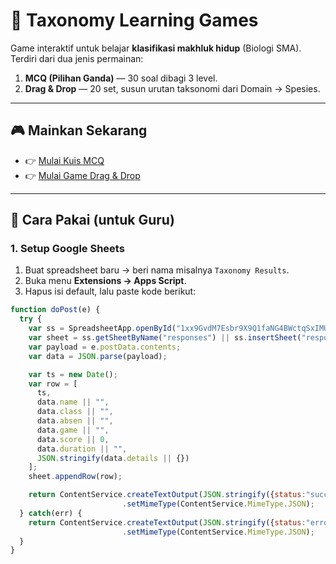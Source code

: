 # 🧩 Taxonomy Learning Games

Game interaktif untuk belajar **klasifikasi makhluk hidup** (Biologi SMA).  
Terdiri dari dua jenis permainan:

1. **MCQ (Pilihan Ganda)** — 30 soal dibagi 3 level.  
2. **Drag & Drop** — 20 set, susun urutan taksonomi dari Domain → Spesies.  

---

## 🎮 Mainkan Sekarang

- 👉 [Mulai Kuis MCQ](https://ahmadzaki01-sketch.github.io/taxonomy-game/mcq.html)  
- 👉 [Mulai Game Drag & Drop](https://ahmadzaki01-sketch.github.io/taxonomy-game/dragdrop.html)  

---

## 🚀 Cara Pakai (untuk Guru)

### 1. Setup Google Sheets
1. Buat spreadsheet baru → beri nama misalnya `Taxonomy Results`.  
2. Buka menu **Extensions → Apps Script**.  
3. Hapus isi default, lalu paste kode berikut:

```javascript
function doPost(e) {
  try {
    var ss = SpreadsheetApp.openById("1xx9GvdM7Esbr9X9Q1faNG4BWctqSxIMUjLHeSAd0YMo"); // ganti dengan ID sheet Anda
    var sheet = ss.getSheetByName("responses") || ss.insertSheet("responses");
    var payload = e.postData.contents;
    var data = JSON.parse(payload);

    var ts = new Date();
    var row = [
      ts,
      data.name || "",
      data.class || "",
      data.absen || "",
      data.game || "",
      data.score || 0,
      data.duration || "",
      JSON.stringify(data.details || {})
    ];
    sheet.appendRow(row);

    return ContentService.createTextOutput(JSON.stringify({status:"success"}))
                         .setMimeType(ContentService.MimeType.JSON);
  } catch(err) {
    return ContentService.createTextOutput(JSON.stringify({status:"error", message:err.toString()}))
                         .setMimeType(ContentService.MimeType.JSON);
  }
}


